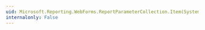 ```yaml
---
uid: Microsoft.Reporting.WebForms.ReportParameterCollection.Item(System.String)
internalonly: False
---
```

